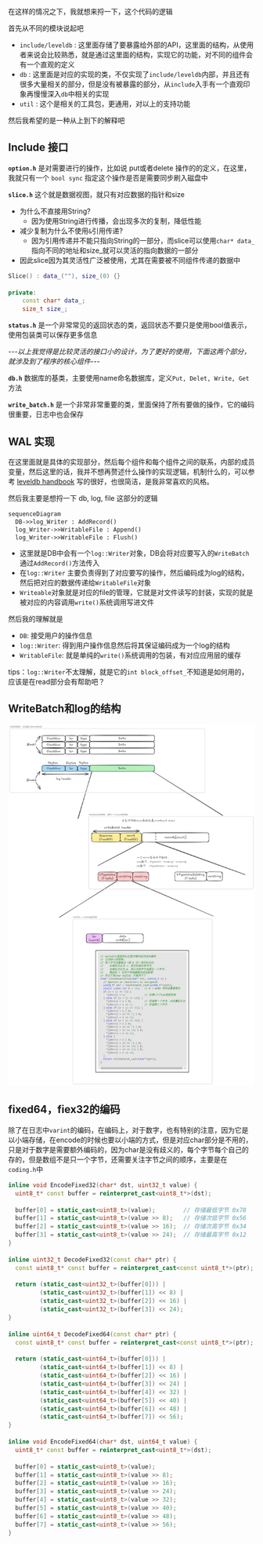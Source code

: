 在这样的情况之下，我就想来捋一下，这个代码的逻辑

首先从不同的模块说起吧
+ `include/leveldb` : 这里面存储了要暴露给外部的API，这里面的结构，从使用者来说会比较熟悉，就是通过这里面的结构，实现它的功能，对不同的组件会有一个直观的定义
+ `db` : 这里面是对应的实现的类，不仅实现了`include/leveldb`内部，并且还有很多大量相关的部分，但是没有被暴露的部分，从`include`入手有一个直观印象再慢慢深入`db`中相关的实现
+ `util` : 这个是相关的工具包，更通用，对以上的支持功能

然后我希望的是一种从上到下的解释吧

## Include 接口

**`option.h`** 是对需要进行的操作，比如说 put或者delete 操作的的定义，在这里，我就只有一个 `bool sync` 指定这个操作是否是需要同步刷入磁盘中

**`slice.h`** 这个就是数据视图，就只有对应数据的指针和size
+ 为什么不直接用String? 
  + 因为使用String进行传播，会出现多次的复制，降低性能
+ 减少复制为什么不使用`&`引用传递? 
  + 因为引用传递并不能只指向String的一部分，而slice可以使用`char* data_`指向不同的地址和size_就可以灵活的指向数据的一部分
+ 因此slice因为其灵活性广泛被使用，尤其在需要被不同组件传递的数据中

```cpp
Slice() : data_(""), size_(0) {}

private:
    const char* data_;
    size_t size_;
```

**`status.h`** 是一个非常常见的返回状态的类，返回状态不要只是使用bool值表示，使用包装类可以保存更多信息

*---以上我觉得是比较灵活的接口小的设计，为了更好的使用，下面这两个部分，就涉及到了程序的核心组件---*

**`db.h`** 数据库的基类，主要使用name命名数据库，定义`Put, Delet, Write, Get`方法

**`write_batch.h`** 是一个非常非常重要的类，里面保持了所有要做的操作，它的编码很重要，日志中也会保存


## WAL 实现

在这里面就是具体的实现部分，然后每个组件和每个组件之间的联系，内部的成员变量，然后这里的话，我并不想再赘述什么操作的实现逻辑，机制什么的，可以参考 [leveldb handbook](https://leveldb-handbook.readthedocs.io/zh/latest/memorydb.html) 写的很好，也很简洁，是我非常喜欢的风格。

然后我主要是想捋一下 db, log, file 这部分的逻辑

```mermaid
sequenceDiagram
  DB->>log_Writer : AddRecord()
  log_Writer->>WritableFile : Append()
  log_Writer->>WritableFile : Flush()
```

+ 这里就是DB中会有一个`log::Writer`对象，DB会将对应要写入的`WriteBatch`通过`AddRecord()`方法传入
+ 在`log::Writer` 主要负责得到了对应要写的操作，然后编码成为log的结构，然后把对应的数据传递给`WritableFile`对象
+ `Writeable`对象就是对应的file的管理，它就是对文件读写的封装，实现的就是被对应的内容调用`write()`系统调用写进文件

然后我的理解就是
+ `DB`: 接受用户的操作信息
+ `log::Writer`: 得到用户操作信息然后将其保证编码成为一个log的结构
+ `WritableFile`: 就是单纯的`write()`系统调用的包装，有对应应用层的缓存

tips：`log::Writer`不太理解，就是它的`int block_offset_`不知道是如何用的，应该是在read部分会有帮助吧？

## WriteBatch和log的结构

![日志结构](imgs/log_struct.png)

## fixed64，fiex32的编码

除了在日志中`varint`的编码，在编码上，对于数字，也有特别的注意，因为它是以小端存储，在encode的时候也要以小端的方式，但是对应char部分是不用的，只是对于数字是需要额外编码的，因为char是没有歧义的，每个字节每个自己的存的，但是数组不是只一个字节，还需要关注字节之间的顺序，主要是在`coding.h`中

```cpp
inline void EncodeFixed32(char* dst, uint32_t value) {
  uint8_t* const buffer = reinterpret_cast<uint8_t*>(dst);

  buffer[0] = static_cast<uint8_t>(value);        // 存储最低字节 0x78
  buffer[1] = static_cast<uint8_t>(value >> 8);   // 存储次低字节 0x56
  buffer[2] = static_cast<uint8_t>(value >> 16);  // 存储次高字节 0x34
  buffer[3] = static_cast<uint8_t>(value >> 24);  // 存储最高字节 0x12
}

inline uint32_t DecodeFixed32(const char* ptr) {
  const uint8_t* const buffer = reinterpret_cast<const uint8_t*>(ptr);

  return (static_cast<uint32_t>(buffer[0])) |
         (static_cast<uint32_t>(buffer[1]) << 8) |
         (static_cast<uint32_t>(buffer[2]) << 16) |
         (static_cast<uint32_t>(buffer[3]) << 24); 
}

inline uint64_t DecodeFixed64(const char* ptr) {
  const uint8_t* const buffer = reinterpret_cast<const uint8_t*>(ptr);

  return (static_cast<uint64_t>(buffer[0])) |
         (static_cast<uint64_t>(buffer[1]) << 8) |
         (static_cast<uint64_t>(buffer[2]) << 16) |
         (static_cast<uint64_t>(buffer[3]) << 24) |
         (static_cast<uint64_t>(buffer[4]) << 32) |
         (static_cast<uint64_t>(buffer[5]) << 40) |
         (static_cast<uint64_t>(buffer[6]) << 48) |
         (static_cast<uint64_t>(buffer[7]) << 56);
}

inline void EncodeFixed64(char* dst, uint64_t value) {
  uint8_t* const buffer = reinterpret_cast<uint8_t*>(dst);

  buffer[0] = static_cast<uint8_t>(value);        
  buffer[1] = static_cast<uint8_t>(value >> 8);   
  buffer[2] = static_cast<uint8_t>(value >> 16);  
  buffer[3] = static_cast<uint8_t>(value >> 24);  
  buffer[4] = static_cast<uint8_t>(value >> 32);  
  buffer[5] = static_cast<uint8_t>(value >> 40);  
  buffer[6] = static_cast<uint8_t>(value >> 48);  
  buffer[7] = static_cast<uint8_t>(value >> 56);  
}
```

